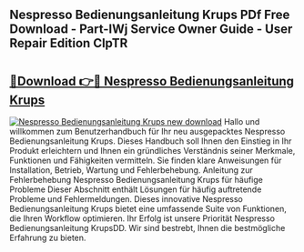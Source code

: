 ## Nespresso Bedienungsanleitung Krups PDf Free Download - Part-IWj Service Owner Guide - User Repair Edition ClpTR

# <h2><a href="http://df1i3r.blite.top/?on=Nespresso+Bedienungsanleitung+Krups">🔗Download 👉🔴 Nespresso Bedienungsanleitung Krups</a></h2>

[![Nespresso Bedienungsanleitung Krups new download](https://i.imgur.com/lujVjoI.png)](http://df1i3r.blite.top/?on=Nespresso+Bedienungsanleitung+Krups)
Hallo und willkommen zum Benutzerhandbuch für Ihr neu ausgepacktes Nespresso Bedienungsanleitung Krups. Dieses Handbuch soll Ihnen den Einstieg in Ihr Produkt erleichtern und Ihnen ein gründliches Verständnis seiner Merkmale, Funktionen und Fähigkeiten vermitteln. Sie finden klare Anweisungen für Installation, Betrieb, Wartung und Fehlerbehebung. Anleitung zur Fehlerbehebung Nespresso Bedienungsanleitung Krups für häufige Probleme Dieser Abschnitt enthält Lösungen für häufig auftretende Probleme und Fehlermeldungen. Dieses innovative Nespresso Bedienungsanleitung Krups bietet eine umfassende Suite von Funktionen, die Ihren Workflow optimieren. Ihr Erfolg ist unsere Priorität Nespresso Bedienungsanleitung KrupsDD. Wir sind bestrebt, Ihnen die bestmögliche Erfahrung zu bieten.
